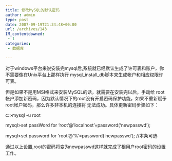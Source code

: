 ```yaml
---
title: 修改MySQL的默认密码
author: admin
type: post
date: 2007-09-19T21:34:48+00:00
url: /archives/143
IM_contentdowned:
 - 1
categories:
 - 数据库

---
```

对于windows平台来说安装完mysql后,系统就已经默认生成了许可表和账户，你不需要像在Unix平台上那样执行 mysql\_install\_db脚本来生成帐户和相应权限许可表。

但是如果不是用MSI格式来安装MySQL的话，就需要在安装完以后，手动给 root帐户添加新密码，因为默认情况下的root没有开启密码保护功能，如果不重新赋予root帐户密码，那么许多非本机的连接将 无法成功。具体更新密码步骤如下：

c:>mysql -u root

mysql>set passWord for ‘root’@’localhost’=password(‘newpasswd’);

mysql>set password for ‘root’@’%’=password(‘newpasswd’); //本条可选

通过以上设置,root的密码将变为newpasswd这样就完成了根用户root密码的设置工作。